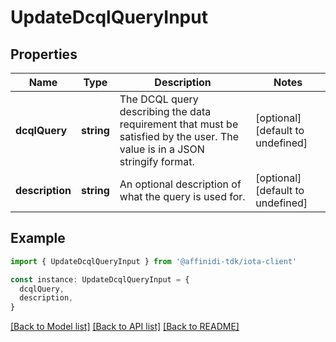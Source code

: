 # UpdateDcqlQueryInput

## Properties

| Name            | Type       | Description                                                                                                                 | Notes                             |
| --------------- | ---------- | --------------------------------------------------------------------------------------------------------------------------- | --------------------------------- |
| **dcqlQuery**   | **string** | The DCQL query describing the data requirement that must be satisfied by the user. The value is in a JSON stringify format. | [optional] [default to undefined] |
| **description** | **string** | An optional description of what the query is used for.                                                                      | [optional] [default to undefined] |

## Example

```typescript
import { UpdateDcqlQueryInput } from '@affinidi-tdk/iota-client'

const instance: UpdateDcqlQueryInput = {
  dcqlQuery,
  description,
}
```

[[Back to Model list]](../README.md#documentation-for-models) [[Back to API list]](../README.md#documentation-for-api-endpoints) [[Back to README]](../README.md)
